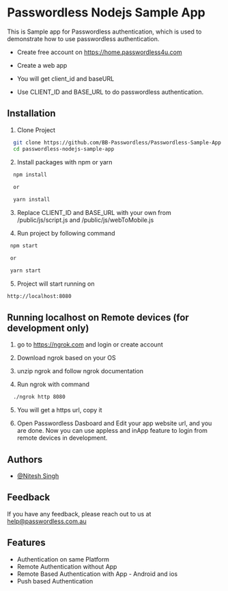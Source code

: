 # Passwordless Nodejs Sample App

This is Sample app for Passwordless authentication, which is used to demonstrate how to use passwordless authentication. 


- Create free account on https://home.passwordless4u.com

- Create a web app

- You will get client_id and baseURL

- Use CLIENT_ID and BASE_URL to do passwordless authentication.

## Installation

1. Clone Project

```bash
  git clone https://github.com/BB-Passwordless/Passwordless-Sample-App.git
  cd passwordless-nodejs-sample-app
```
    
2. Install packages with npm or yarn

```bash
  npm install 
  
  or

  yarn install
```

3. Replace CLIENT_ID and BASE_URL with your own from /public/js/script.js and /public/js/webToMobile.js

4. Run project by following command

```bash
 npm start

 or 

 yarn start
```


5. Project will start running on

```bash
http://localhost:8080
```


## Running localhost on Remote devices (for development only)

1. go to https://ngrok.com and login or create account 

2. Download ngrok based on your OS 

3. unzip ngrok and follow ngrok documentation

4. Run ngrok with command 

```bash
  ./ngrok http 8080
```
5. You will get a https url, copy it

6. Open Passwordless Dasboard and Edit your app website url, and you are done. Now you can use appless and inApp feature to login from remote devices in development.

## Authors

- [@Nitesh Singh](https://www.github.com/Nitesh-BB)


## Feedback

If you have any feedback, please reach out to us at help@passwordless.com.au


## Features

- Authentication on same Platform
- Remote Authentication without App
- Remote Based Authentication with App - Android and ios
- Push based Authentication

